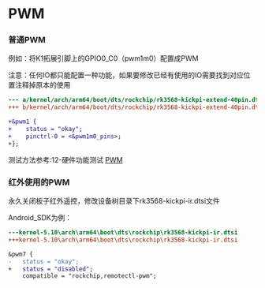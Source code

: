 # PWM



### 普通PWM

例如：将K1拓展引脚上的GPIO0_C0（pwm1m0）配置成PWM

注意：任何IO都只能配置一种功能，如果要修改已经有使用的IO需要找到对应位置注释掉原本的使用

```diff
--- a/kernel/arch/arm64/boot/dts/rockchip/rk3568-kickpi-extend-40pin.dtsi
+++ b/kernel/arch/arm64/boot/dts/rockchip/rk3568-kickpi-extend-40pin.dtsi

+&pwm1 {
+    status = "okay";
+    pinctrl-0 = <&pwm1m0_pins>;
+};
```

测试方法参考:12-硬件功能测试 [PWM](12-硬件功能测试.md#PWM)

### 红外使用的PWM

永久关闭板子红外遥控，修改设备树目录下rk3568-kickpi-ir.dtsi文件

Android_SDK为例：

```diff
---kernel-5.10\arch\arm64\boot\dts\rockchip\rk3568-kickpi-ir.dtsi
+++kernel-5.10\arch\arm64\boot\dts\rockchip\rk3568-kickpi-ir.dtsi

&pwm7 {
-   status = "okay";
+   status = "disabled";
    compatible = "rockchip,remotectl-pwm";
```



